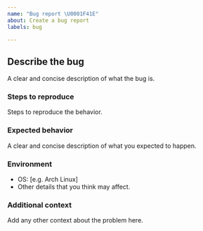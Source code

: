 ```yaml
---
name: "Bug report \U0001F41E"
about: Create a bug report
labels: bug

---
```


## Describe the bug

A clear and concise description of what the bug is.

### Steps to reproduce

Steps to reproduce the behavior.

### Expected behavior

A clear and concise description of what you expected to happen.

### Environment

 - OS: [e.g. Arch Linux]
 - Other details that you think may affect.

### Additional context

Add any other context about the problem here.